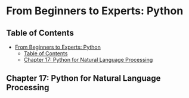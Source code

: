 # From Beginners to Experts: Python
## Table of Contents
- [From Beginners to Experts: Python](#from-beginners-to-experts-python)
  - [Table of Contents](#table-of-contents)
  - [Chapter 17: Python for Natural Language Processing](#chapter-17-python-for-natural-language-processing)

## Chapter 17: Python for Natural Language Processing